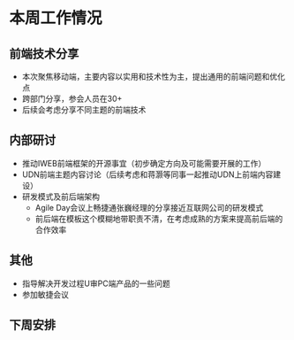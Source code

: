 # 本周工作情况

## 前端技术分享
* 本次聚焦移动端，主要内容以实用和技术性为主，提出通用的前端问题和优化点
* 跨部门分享，参会人员在30+
* 后续会考虑分享不同主题的前端技术

## 内部研讨
* 推动IWEB前端框架的开源事宜（初步确定方向及可能需要开展的工作）
* UDN前端主题内容讨论（后续考虑和蒋灏等同事一起推动UDN上前端内容建设）
* 研发模式及前后端架构
	* Agile Day会议上畅捷通张巍经理的分享接近互联网公司的研发模式
	* 前后端在模板这个模糊地带职责不清，在考虑成熟的方案来提高前后端的合作效率
## 其他
* 指导解决开发过程U审PC端产品的一些问题
* 参加敏捷会议

## 下周安排

